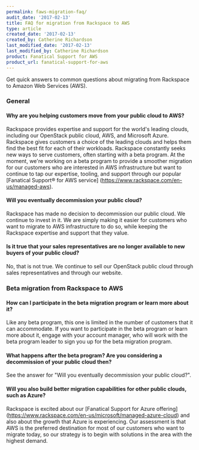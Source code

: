 ```yaml
---
permalink: faws-migration-faq/
audit_date: '2017-02-13'
title: FAQ for migration from Rackspace to AWS
type: article
created_date: '2017-02-13'
created_by: Catherine Richardson
last_modified_date: '2017-02-13'
last_modified_by: Catherine Richardson
product: Fanatical Support for AWS
product_url: fanatical-support-for-aws
---
```


Get quick answers to common questions about migrating from Rackspace to Amazon
Web Services (AWS).

### General

#### Why are you helping customers move from your public cloud to AWS?

Rackspace provides expertise and support for the world's leading clouds,
including our OpenStack public cloud, AWS, and Microsoft Azure. Rackspace
gives customers a choice of the leading clouds and helps them find the best fit for each of their workloads. Rackspace constantly seeks new ways to serve
customers, often starting with a beta program. At the moment, we're working on
a beta program to provide a smoother migration for our customers who are
interested in AWS infrastructure but want to continue to tap our expertise,
tooling, and support through our popular [Fanatical Support&reg; for AWS service] (https://www.rackspace.com/en-us/managed-aws).

#### Will you eventually decommission your public cloud?

Rackspace has made no decision to decommission our public cloud. We continue
to invest in it. We are simply making it easier for customers who want to
migrate to AWS infrastructure to do so, while keeping the Rackspace expertise
and support that they value.

#### Is it true that your sales representatives are no longer available to new buyers of your public cloud?

No, that is not true. We continue to sell our OpenStack public cloud
through sales representatives and through our website.

### Beta migration from Rackspace to AWS

#### How can I participate in the beta migration program or learn more about it?

Like any beta program, this one is limited in the number of customers that it
can accommodate. If you want to participate in the beta program or learn
more about it, engage with your account manager, who will work with the
beta program leader to sign you up for the beta migration program.

#### What happens after the beta program? Are you considering a decommission of your public cloud then?

See the answer for "Will you eventually decommission your public cloud?".

#### Will you also build better migration capabilities for other public clouds, such as Azure?

Rackspace is excited about our [Fanatical Support for Azure offering] (https://www.rackspace.com/en-us/microsoft/managed-azure-cloud) and also about the growth that Azure is experiencing. Our assessment is that AWS is the preferred destination for most of our customers who want to migrate today, so our strategy is to begin with solutions in the area with the highest demand.

